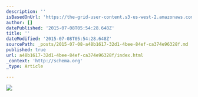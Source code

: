 ```yaml
---
description: ''
isBasedOnUrl: 'https://the-grid-user-content.s3-us-west-2.amazonaws.com/b066bfba-b195-49ac-a9a3-dad27b623289.jpg'
author: []
datePublished: '2015-07-08T05:54:28.648Z'
title: ''
dateModified: '2015-07-08T05:54:28.648Z'
sourcePath: _posts/2015-07-08-a48b1617-32d1-4bee-84ef-ca374e96328f.md
published: true
url: a48b1617-32d1-4bee-84ef-ca374e96328f/index.html
_context: 'http://schema.org'
_type: Article

---
```

![](https://the-grid-user-content.s3-us-west-2.amazonaws.com/b066bfba-b195-49ac-a9a3-dad27b623289.jpg)